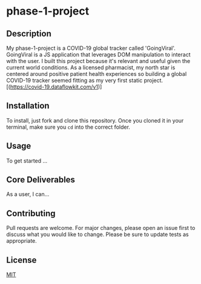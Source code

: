 # phase-1-project

## Description
My phase-1-project is a COVID-19 global tracker called 'GoingViral'. GoingViral is a JS application that leverages DOM manipulation to interact with the user. I built this project because it's relevant and useful given the current world conditions. As a licensed pharmacist, my north star is centered around positive patient health experiences so building a global COVID-19 tracker seemed fitting as my very first static project. 
[(https://covid-19.dataflowkit.com/v1)]

## Installation
To install, just fork and clone this repository. Once you cloned it in your terminal, make sure you `cd` into the correct folder.

## Usage
To get started ...

## Core Deliverables 
As a user, I can...


## Contributing
Pull requests are welcome. For major changes, please open an issue first to discuss what you would like to change.
Please be sure to update tests as appropriate.

## License
[MIT](https://choosealicense.com/licenses/mit/)
